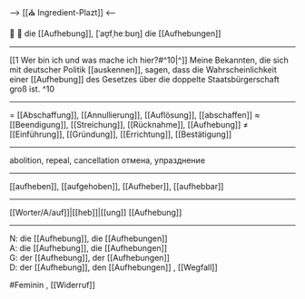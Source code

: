 --> [[⛪ Ingredient-Plazt]] <--

🚫 🔴 die [[Aufhebung]], [ˈaʊ̯fˌheːbʊŋ]
die [[Aufhebungen]]

---
[[1 Wer bin ich und was mache ich hier?#^10|^]] Meine Bekannten, die sich mit deutscher Politik [[auskennen]], sagen, dass die Wahrscheinlichkeit einer [[Aufhebung]] des Gesetzes über die doppelte Staatsbürgerschaft groß ist. ^10

---
= [[Abschaffung]], [[Annullierung]], [[Auflösung]], [[abschaffen]]
≈ [[Beendigung]], [[Streichung]], [[Rücknahme]], [[Aufhebung]]
≠ [[Einführung]], [[Gründung]], [[Errichtung]], [[Bestätigung]]

---
abolition, repeal, cancellation
отмена, упразднение

---
[[aufheben]], [[aufgehoben]], [[Aufheber]], [[aufhebbar]]

---
[[Worter/A/auf]]|[[heb]]|[[ung]]
[[Aufhebung]]

---
N: die [[Aufhebung]], die [[Aufhebungen]]  
A: die [[Aufhebung]], die [[Aufhebungen]]  
G: der [[Aufhebung]], der [[Aufhebungen]]  
D: der [[Aufhebung]], den [[Aufhebungen]]
, [[Wegfall]]

#Feminin , [[Widerruf]]